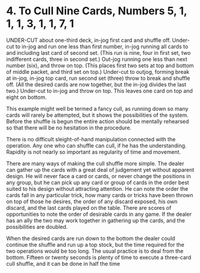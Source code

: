# 4. To Cull Nine Cards, Numbers 5, 1, 1, 1, 3, 1, 1, 7, 1

UNDER-CUT about one-third deck, in-jog first card and shuffle off. Under-cut to in-jog and run one less than first number, in-jog running all cards to and including last card of second set. (This run is nine, four in first set, two indifferent cards, three in second set.) Out-jog running one less than next number (six), and throw on top. (This places first two sets at top and bottom of middle packet, and third set on top.) Under-cut to outjog, forming break at in-jog, in-jog top card, run second set (three) throw to break and shuffle off. (All the desired cards are now together, but the in-jog divides the last two.) Under-cut to in-jog and throw on top. This leaves one card on top and eight on bottom.

This example might well be termed a fancy cull, as running down so many cards will rarely be attempted, but it shows the possibilities of the system. Before the shuffle is begun the entire action should be mentally rehearsed so that there will be no hesitation in the procedure.

There is no difficult sleight-of-hand manipulation connected with the operation. Any one who can shuffle can cull, if he has the understanding. Rapidity is not nearly so important as regularity of time and movement.

There are many ways of making the cull shuffle more simple. The dealer can gather up the cards with a great deal of judgement yet without apparent design. He will never face a card or cards, or never change the positions in any group, but he can pick up any card or group of cards in the order best suited to his design without attracting attention. He can note the order the cards fall in any particular trick, how many cards or tricks have been thrown on top of those he desires, the order of any discard exposed, his own discard, and the last cards played on the table. There are scores of opportunities to note the order of desirable cards in any game. If the dealer has an ally the two may work together in gathering up the cards, and the possibilities are doubled.

When the desired cards are run down to the bottom the dealer could continue the shuffle and run up a top stock, but the time required for the two operations would be too long. The usual practice is to deal from the bottom. Fifteen or twenty seconds is plenty of time to execute a three-card cull shuffle, and it can be done in half the time
